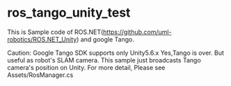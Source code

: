 # ros_tango_unity_test

This is Sample code of ROS.NET(https://github.com/uml-robotics/ROS.NET_Unity) and google Tango.

Caution: Google Tango SDK supports only Unity5.6.x
Yes,Tango is over. But useful as robot's SLAM camera.
This sample just broadcasts Tango camera's position on Unity.
For more detail, Please see Assets/RosManager.cs


